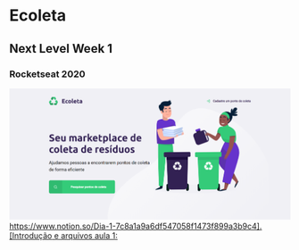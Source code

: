 # Ecoleta
## Next Level Week 1
### Rocketseat 2020
 ![Index](https://raw.githubusercontent.com/Lucas-Angelo/Ecoleta/master/imgs/index.png "Index")
 [https://www.notion.so/Dia-1-7c8a1a9a6df547058f1473f899a3b9c4].[Introdução e arquivos aula 1: ](https://www.notion.so/Dia-1-7c8a1a9a6df547058f1473f899a3b9c4)
